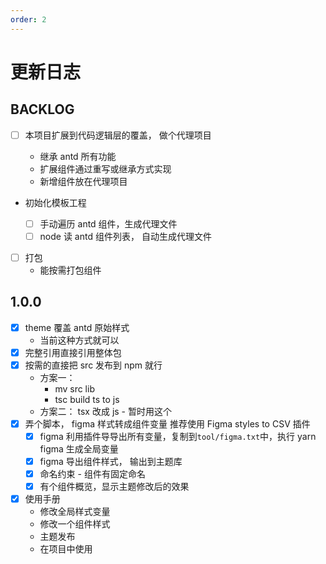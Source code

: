 ```yaml
---
order: 2
---
```


# 更新日志

## BACKLOG

- [ ] 本项目扩展到代码逻辑层的覆盖， 做个代理项目

  - 继承 antd 所有功能
  - 扩展组件通过重写或继承方式实现
  - 新增组件放在代理项目

- 初始化模板工程

  - [ ] 手动遍历 antd 组件，生成代理文件
  - [ ] node 读 antd 组件列表， 自动生成代理文件

- [ ] 打包
  - 能按需打包组件

## 1.0.0

- [x] theme 覆盖 antd 原始样式
  - 当前这种方式就可以
- [x] 完整引用直接引用整体包
- [x] 按需的直接把 src 发布到 npm 就行
  - 方案一：
    - mv src lib
    - tsc build ts to js
  - 方案二： tsx 改成 js - 暂时用这个
- [x] 弄个脚本， figma 样式转成组件变量 推荐使用 Figma styles to CSV 插件
  - [x] figma 利用插件导导出所有变量，复制到<code>tool/figma.txt</code>中，执行 yarn figma 生成全局变量
  - [x] figma 导出组件样式， 输出到主题库
  - [x] 命名约束 - 组件有固定命名
  - [x] 有个组件概览，显示主题修改后的效果
- [x] 使用手册
  - 修改全局样式变量
  - 修改一个组件样式
  - 主题发布
  - 在项目中使用
